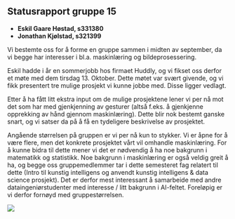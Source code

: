 ## Statusrapport gruppe 15
- **Eskil Gaare Høstad, s331380**
- **Jonathan Kjølstad, s321399**

Vi bestemte oss for å forme en gruppe sammen i midten av september, da vi begge har interesser i bl.a. maskinlæring og bildeprosessering. 

Eskil hadde i år en sommerjobb hos firmaet Huddly, og vi fikset oss derfor et møte med dem tirsdag 13. Oktober. Dette møtet var svært givende, og vi fikk presentert tre mulige prosjekt vi kunne jobbe med. Disse ligger vedlagt.

Etter å ha fått litt ekstra input om de mulige prosjektene lener vi per nå mot det som har med gjenkjenning av gesturer (altså f.eks. å gjenkjenne opprekking av hånd gjennom maskinlæring). Dette blir nok bestemt ganske snart, og vi satser da på å få en tydeligere beskrivelse av prosjektet.

Angående størrelsen på gruppen er vi per nå kun to stykker. Vi er åpne for å være flere, men det konkrete prosjektet vårt vil omhandle maskinlæring. For å kunne bidra til dette mener vi det er nødvendig å ha noe bakgrunn i matematikk og statistikk. Noe bakgrunn i maskinlæring er også veldig greit å ha, og begge oss gruppemedlemmer tar i dette semesteret fag relatert til dette (Intro til kunstig intelligens og anvendt kunstig intelligens & data science prosjekt). Det er derfor mest interessant å samarbeide med andre dataingeniørstudenter med interesse / litt bakgrunn i AI-feltet. Foreløpig er vi derfor fornøyd med gruppestørrelsen.

<img src='prosjektforslag'/>
